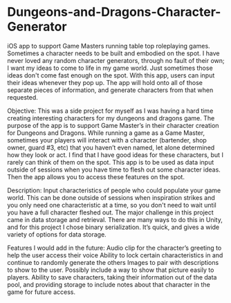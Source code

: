# Dungeons-and-Dragons-Character-Generator
iOS app to support Game Masters running table top roleplaying games. Sometimes a character needs to be built and embodied on the spot.
I have never loved any random character generators, through no fault of their own; I want my ideas to come to life in my game world. 
Just sometimes those ideas don't come fast enough on the spot. With this app, users can input their ideas whenever they pop up. 
The app will hold onto all of those separate pieces of information, and generate characters from that when requested.

Objective: This was a side project for myself as I was having a hard time creating interesting characters for my dungeons and dragons game. The purpose of the app is to support Game Master’s in their character creation for Dungeons and Dragons. While running a game as a Game Master, sometimes your players will interact with a character (bartender, shop owner, guard #3, etc) that you haven’t even named, let alone determined how they look or act. I find that I have good ideas for these characters, but I rarely can think of them on the spot. This app is to be used as data input outside of sessions when you have time to flesh out some character ideas. Then the app allows you to access these features on the spot.

Description:  Input characteristics of people who could populate your game world. This can be done outside of sessions when inspiration strikes and you only need one characteristic at a time, so you don't need to wait until you have a full character fleshed out. The major challenge in this project came in data storage and retrieval. There are many ways to do this in Unity, and for this project I chose binary serialization. It’s quick, and gives a wide variety of options for data storage.  

Features I would add in the future:
Audio clip for the character’s greeting to help the user access their voice
Ability to lock certain characteristics in and continue to randomly generate the others
Images to pair with descriptions to show to the user. Possibly include a way to show that picture easily to players.
Ability to save characters, taking their information out of the data pool, and providing storage to include notes about that character in the game for future access.
